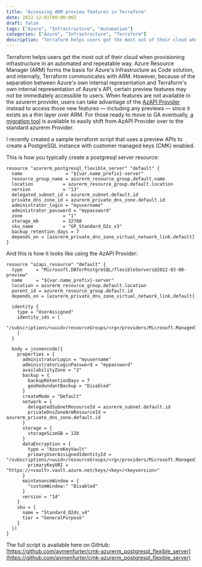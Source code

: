 ```yaml
---
title: "Accessing ARM preview features in Terraform"
date: 2022-12-01T00:00:00Z
draft: false
tags: ["Azure", "Infrastructure", "Automation"]
categories: ["Azure", "Infrastructure", "Terraform"]
description: "Terraform helps users get the most out of their cloud when provisioning infrastructure in an automated and repeatable way. Azure Resource Manager (ARM) forms the basis for Azure's Infrastructure as Code solution, and internally, Terraform communicates with ARM."
---
```


Terraform helps users get the most out of their cloud when provisioning infrastructure in an automated and repeatable way. Azure Resource Manager (ARM) forms the basis for Azure's Infrastructure as Code solution, and internally, Terraform communicates with ARM. However, because of the separation between Azure's own internal representation and Terraform's own internal representation of Azure's API, certain preview features may not be immediately accessible to users. When features are not available in the azurerm provider, users can take advantage of the [AzAPI Provider](https://registry.terraform.io/providers/azure/azapi/latest/docs) instead to access those new features — including any previews — since it exists as a thin layer over ARM. For those ready to move to GA eventually, [a migration tool](https://github.com/Azure/azapi2azurerm) is available to easily shift from AzAPI Provider over to the standard azurerm Provider.

I recently created a sample terraform script that uses a preview APIs to create a PostgreSQL instance with customer managed keys (CMK) enabled.

This is how you typically create a postgresql server resource:

```hcl
resource "azurerm_postgresql_flexible_server" "default" {
  name                = "${var.name_prefix}-server"
  resource_group_name = azurerm_resource_group.default.name
  location           = azurerm_resource_group.default.location
  version            = "13"
  delegated_subnet_id = azurerm_subnet.default.id
  private_dns_zone_id = azurerm_private_dns_zone.default.id
  administrator_login = "myusername"
  administrator_password = "mypassword"
  zone               = "1"
  storage_mb         = 32768
  sku_name           = "GP_Standard_D2s_v3"
  backup_retention_days = 7
  depends_on = [azurerm_private_dns_zone_virtual_network_link.default]
}
```

And this is how it looks like using the AzAPI Provider:

```hcl
resource "azapi_resource" "default" {
  type     = "Microsoft.DBforPostgreSQL/flexibleServers@2022-03-08-preview"
  name     = "${var.name_prefix}-server"
  location = azurerm_resource_group.default.location
  parent_id = azurerm_resource_group.default.id
  depends_on = [azurerm_private_dns_zone_virtual_network_link.default]
  
  identity {
    type = "UserAssigned"
    identity_ids = [
      "/subscriptions/<uuid>/resourceGroups/<rg>/providers/Microsoft.ManagedIdentity/userAssignedIdentities/<identity>"
    ]
  }
  
  body = jsonencode({
    properties = {
      administratorLogin = "myusername"
      administratorLoginPassword = "mypassword"
      availabilityZone = "2"
      backup = {
        backupRetentionDays = 7
        geoRedundantBackup = "Disabled"
      }
      createMode = "Default"
      network = {
        delegatedSubnetResourceId = azurerm_subnet.default.id
        privateDnsZoneArmResourceId = azurerm_private_dns_zone.default.id
      }
      storage = {
        storageSizeGB = 128
      }
      dataEncryption = {
        type = "AzureKeyVault"
        primaryUserAssignedIdentityId = "/subscriptions/<uuid>/resourceGroups/<rg>/providers/Microsoft.ManagedIdentity/userAssignedIdentities/<identity>",
        primaryKeyURI = "https://<vault>.vault.azure.net/keys/<key>/<keyversion>"
      }
      maintenanceWindow = {
        "customWindow:" "Disabled"
      }
      version = "14"
    }
    sku = {
      name = "Standard_D2ds_v4"
      tier = "GeneralPurpose"
    }
  })
}
```

The full script is available here on GitHub: [https://github.com/aymenfurter/cmk-azurerm_postgresql_flexible_server](https://github.com/aymenfurter/cmk-azurerm_postgresql_flexible_server)
